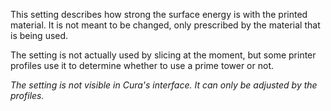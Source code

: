 This setting describes how strong the surface energy is with the printed material. It is not meant to be changed, only prescribed by the material that is being used.

The setting is not actually used by slicing at the moment, but some printer profiles use it to determine whether to use a prime tower or not.

*The setting is not visible in Cura's interface. It can only be adjusted by the profiles.*